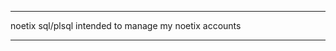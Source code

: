 *********************************
noetix sql/plsql intended to 
manage my noetix accounts
*********************************
